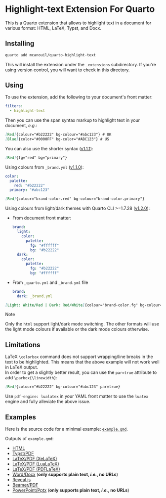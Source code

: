 # Highlight-text Extension For Quarto

This is a Quarto extension that allows to highlight text in a document for various format: HTML, LaTeX, Typst, and Docx.

## Installing

```bash
quarto add mcanouil/quarto-highlight-text
```

This will install the extension under the `_extensions` subdirectory.
If you're using version control, you will want to check in this directory.

## Using

To use the extension, add the following to your document's front matter:

```yaml
filters:
  - highlight-text
```

Then you can use the span syntax markup to highlight text in your document, *e.g.*:

```markdown
[Red]{colour="#b22222" bg-colour="#abc123"} # UK
[Blue]{color="#0000FF" bg-color="#ABC123"} # US
```

You can also use the shorter syntax ([v1.1.1](../../releases/tag/1.1.1)):

```markdown
[Red]{fg="red" bg="primary"}
```

Using colours from `_brand.yml` ([v1.1.0](../../releases/tag/1.1.0)):

```yaml
color:
  palette:
    red: "#b22222"
  primary: "#abc123"
```

```markdown
[Red]{colour="brand-color.red" bg-colour="brand-color.primary"}
```

Using colours from light/dark themes with Quarto CLI >=1.7.28 ([v1.2.0](../../releases/tag/1.2.0)):

- From document front matter:

  ```yaml
  brand:
    light:
      color:
        palette:
          fg: "#ffffff"
          bg: "#b22222"
    dark:
      color:
        palette:
          fg: "#b22222"
          bg: "#ffffff"
  ```

- From `_quarto.yml` and `_brand.yml` file

  ```yaml
  brand:
    dark: _brand.yml
  ```

```markdown
[Light: White/Red | Dark: Red/White]{colour="brand-color.fg" bg-colour="brand-color.bg"}
```

> [!NOTE]
> Only the `html` support light/dark mode switching.
> The other formats will use the light mode colours if available or the dark mode colours otherwise.

## Limitations

LaTeX `\colorbox` command does not support wrapping/line breaks in the text to be highlighted.
This means that the above example will not work well in LaTeX output.  
In order to get a slightly better result, you can use the `par=true` attribute to add `\parbox{\linewidth}`:

```markdown
[Red]{colour="#b22222" bg-colour="#abc123" par=true}
```

Use `pdf-engine: lualatex` in your YAML front matter to use the `luatex` engine and fully alleviate the above issue.

## Examples

Here is the source code for a minimal example: [`example.qmd`](example.qmd).

Outputs of `example.qmd`:

- [HTML](https://m.canouil.dev/quarto-highlight-text/)
- [Typst/PDF](https://m.canouil.dev/quarto-highlight-text/highlight-typst.pdf)
- [LaTeX/PDF (XeLaTeX)](https://m.canouil.dev/quarto-highlight-text/highlight-xelatex.pdf)
- [LaTeX/PDF (LuaLaTeX)](https://m.canouil.dev/quarto-highlight-text/highlight-lualatex.pdf)
- [LaTeX/PDF (PDFLaTeX)](https://m.canouil.dev/quarto-highlight-text/highlight-pdflatex.pdf)
- [Word/Docx](https://m.canouil.dev/quarto-highlight-text/highlight-openxml.docx) (**only supports plain text, *i.e.*, no URLs**)
- [Reveal.js](https://m.canouil.dev/quarto-highlight-text/highlight-revealjs.html)
- [Beamer/PDF](https://m.canouil.dev/quarto-highlight-text/highlight-beamer.pdf)
- [PowerPoint/Pptx](https://m.canouil.dev/quarto-highlight-text/highlight-pptx.pptx) (**only supports plain text, *i.e.*, no URLs**)
